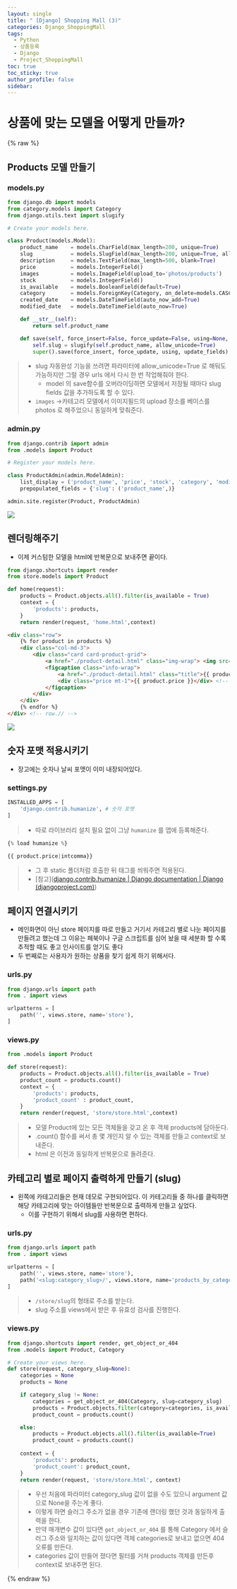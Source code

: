 ```yaml
---
layout: single
title: " [Django] Shopping Mall (3)"
categories: Django_ShoppingMall
tags:
  - Python
  - 상품등록
  - Django
  - Project_ShoppingMall
toc: true
toc_sticky: true
author_profile: false
sidebar:
---
```

# 상품에 맞는 모델을 어떻게 만들까?

{% raw %}
## Products 모델 만들기
### models.py
```python
from django.db import models
from category.models import Category
from django.utils.text import slugify

# Create your models here.

class Product(models.Model):
    product_name    = models.CharField(max_length=200, unique=True)
    slug            = models.SlugField(max_length=200, unique=True, allow_unicode=True)
    description     = models.TextField(max_length=500, blank=True)
    price           = models.IntegerField()
    images          = models.ImageField(upload_to='photos/products')
    stock           = models.IntegerField()
    is_available    = models.BooleanField(default=True)
    category        = models.ForeignKey(Category, on_delete=models.CASCADE)
    created_date    = models.DateTimeField(auto_now_add=True)
    modified_date   = models.DateTimeField(auto_now=True)

    def __str__(self):
        return self.product_name

    def save(self, force_insert=False, force_update=False, using=None, update_fields=None):
        self.slug = slugify(self.product_name, allow_unicode=True)
        super().save(force_insert, force_update, using, update_fields)
```
>- slug 자동완성 기능을 쓰려면 파라미터에 allow_unicode=True 로 해둬도 가능하지만 그럴 경우 urls 에서 다시 한 번 작업해줘야 한다.
>	- model 의 save함수를 오버라이딩하면 모델에서 저장될 때마다 slug fields 값을 추가하도록 할 수 있다.
>- `images` ->카테고리 모델에서 이미지필드의 upload 장소를 베이스를 photos 로 해주었으니 동일하게 맞춰준다.

### admin.py
```python
from django.contrib import admin
from .models import Product

# Register your models here.

class ProductAdmin(admin.ModelAdmin):
    list_display = ('product_name', 'price', 'stock', 'category', 'modified_date', 'is_available')
    prepopulated_fields = {'slug': ('product_name',)}

admin.site.register(Product, ProductAdmin)
```

![](https://i.imgur.com/Yujqgwg.png)


## 렌더링해주기

- 이제 커스텀한 모델을 html에 반복문으로 보내주면 끝이다.

```python
from django.shortcuts import render
from store.models import Product

def home(request):
    products = Product.objects.all().filter(is_available = True)
    context = {
        'products': products,
    }
    return render(request, 'home.html',context)
```

```html
<div class="row">
    {% for product in products %}
    <div class="col-md-3">
        <div class="card card-product-grid">
            <a href="./product-detail.html" class="img-wrap"> <img src="{{product.images.url}}"> </a>
            <figcaption class="info-wrap">
                <a href="./product-detail.html" class="title">{{ product.product_name }}</a>
                <div class="price mt-1">{{ product.price }}</div> <!-- price-wrap.// -->
            </figcaption>
        </div>
    </div>
    {% endfor %}
</div> <!-- row.// -->
```

![](https://i.imgur.com/50Q6CBl.png)

## 숫자 포맷 적용시키기

- 장고에는 숫자나 날씨 포맷이 이미 내장되어있다.

### settings.py
```python
INSTALLED_APPS = [
    'django.contrib.humanize', # 숫자 포멧
]
```
>- 따로 라이브러리 설치 필요 없이 그냥 `humanize` 를 앱에 등록해준다.



```python
{% load humanize %}

{{ product.price|intcomma}}
```


>- 그 후 static 폴더처럼 호출한 뒤 태그를 씌워주면 적용된다.
>- [참고]([django.contrib.humanize | Django documentation | Django (djangoproject.com)](https://docs.djangoproject.com/en/4.2/ref/contrib/humanize/))



## 페이지 연결시키기
- 메인화면이 아닌 store 페이지를 따로 만들고 거기서 카테고리 별로 나눈 페이지를 만들려고 했는데 그 이유는 페북이나 구글 스크립트를 심어 놨을 때 세분화 할 수록 추적할 때도 좋고 인사이트를 얻기도 좋다
- 두 번째로는 사용자가 원하는 상품을 찾기 쉽게 하기 위해서다.

### urls.py
```python
from django.urls import path
from . import views

urlpatterns = [
    path('', views.store, name='store'),
]
```

### views.py
```python
from .models import Product

def store(request):
    products = Product.objects.all().filter(is_available = True)
    product_count = products.count()
    context = {
        'products': products,
        'product_count' : product_count,
    }
    return render(request, 'store/store.html',context)
```

>- 모델 Product에 있는 모든 객체들을 갖고 온 후 객체 products에 담아둔다.
>- .count() 함수를 써서 총 몇 개인지 알 수 있는 객체를 만들고 context로 보내준다.
>- html 은 이전과 동일하게 반복문으로 돌려준다.




## 카테고리 별로 페이지 출력하게 만들기 (slug)

- 왼쪽에 카테고리들은 현재 데모로 구현되어있다. 이 카테고리들 중 하나를 클릭하면 해당 카테고리에 맞는 아이템들만 반복문으로 출력하게 만들고 싶었다.
	- 이를 구현하기 위해서 slug를 사용하면 편하다.

### urls.py
```python
from django.urls import path
from . import views

urlpatterns = [
    path('', views.store, name='store'),
    path('<slug:category_slug>/', views.store, name='products_by_category'),
]
```
>- `/store/slug`의 형태로 주소를 받는다.
>- slug 주소를 views에서 받은 후 유효성 검사를 진행한다.

### views.py
```python
from django.shortcuts import render, get_object_or_404
from .models import Product, Category

# Create your views here.
def store(request, category_slug=None):
    categories = None
    products = None

    if category_slug != None:
        categories = get_object_or_404(Category, slug=category_slug)
        products = Product.objects.filter(category=categories, is_available=True)
        product_count = products.count()

    else:
        products = Product.objects.all().filter(is_available=True)
        product_count = products.count()
        
    context = {
        'products': products,
        'product_count': product_count,
    }
    return render(request, 'store/store.html', context)
```
>- 우선 처음에 파라미터 category_slug 값이 없을 수도 있으니 argument 값으로 None을 주는게 좋다.
>- 이렇게 하면 슬러그 주소가 없을 경우 기존에 랜더링 했던 것과 동일하게 출력을 한다.
>- 만약 매개변수 값이 있다면 `get_object_or_404` 를 통해 Category 에서 슬러그 주소와 일치하는 값이 있다면 객체 categories로 보내고 없으면 404 오류를 만든다.
>- categories 값이 만들어 졌다면 필터를 거쳐 products 객체를 만든후 context로 보내주면 된다.


{% endraw %}